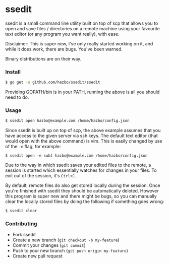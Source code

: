 # ssedit

ssedit is a small command line utility built on top of scp that allows you to
open and save files / directories on a remote machine using your favourite
text editor (or any program you want really), with ease.

Disclaimer: This is super new, I've only really started working on it, and while
it does work, there are bugs. You've been warned.

Binary distributions are on their way.

### Install

```bash
$ go get -u github.com/hazbo/ssedit/ssedit
```

Providing GOPATH/bin is in your PATH, running the above is all you should need
to do.

### Usage

```bash
$ ssedit open hazbo@example.com /home/hazbo/config.json
```

Since ssedit is built up on top of scp, the above example assumes that you have
access to the given server via ssh keys. The default text editor (that would
open with the above command) is vim. This is easily changed by use of the `-e`
flag, for example:

```
$ ssedit open -e subl hazbo@example.com /home/hazbo/config.json
```

Due to the way in which ssedit saves your edited files to the remote, a session
is started which essentially watches for changes in your files. To exit out of
the session, it's `Ctrl+C`.

By default, remote files do also get stored locally during the session. Once
you're finished with ssedit they should be automatically deleted. However this
program is super new and there might be bugs, so you can manually clear the
locally stored files by doing the following if something goes wrong:

```bash
$ ssedit clear
```

### Contributing

  - Fork ssedit
  - Create a new branch (`git checkout -b my-feature`)
  - Commit your changes (`git commit`)
  - Push to your new branch (`git push origin my-feature`)
  - Create new pull request
